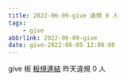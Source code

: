 ```yaml
---
title: 2022-06-09-give 違規 0 人
tags:
    - give
abbrlink: 2022-06-09-give
date: give-2022-06-09 12:00:00
---
```

give 板 [板規連結](https://www.ptt.cc/bbs/give/M.1612495900.A.C32.html)
昨天違規 0 人
